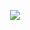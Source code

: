<div align="center">

![](https://komarev.com/ghpvc/?username=incensesep&label=hey!&color=gray&style=flat)
